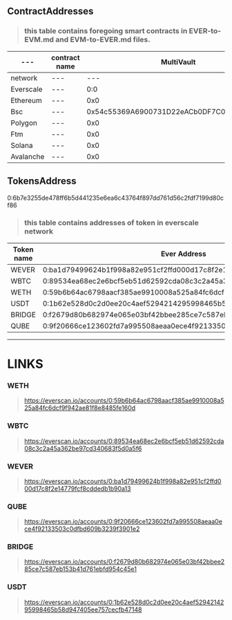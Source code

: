 ## ContractAddresses

> ### this table contains foregoing smart contracts in EVER-to-EVM.md and EVM-to-EVER.md files.

| ---       | contract name | MultiVault                                 | EthereumEverscaleEventConfiguration | Vault                                                              |
| --------- | ------------- | ------------------------------------------ | ----------------------------------- | ------------------------------------------------------------------ |
| network   | ---           | ---                                        | ---                                 | ---                                                                |
| Everscale | ---           | 0:0                                        | 0:0                                 | 0:557957cba74ab1dc544b4081be81f1208ad73997d74ab3b72d95864a41b779a4 |
| Ethereum  | ---           | 0x0                                        | 0x0                                 | 0x0                                                                |
| Bsc       | ---           | 0x54c55369A6900731D22eACb0DF7C0253CF19dFff | 0x0                                 | 0x0                                                                |
| Polygon   | ---           | 0x0                                        | 0x0                                 | 0x0                                                                |
| Ftm       | ---           | 0x0                                        | 0x0                                 | 0x0                                                                |
| Solana    | ---           | 0x0                                        | 0x0                                 | 0x0                                                                |
| Avalanche | ---           | 0x0                                        | 0x0                                 | 0x0                                                                |

## TokensAddress

0:6b7e3255de478ff6b5d441235e6ea6c43764f897dd761d56c2fdf7199d80cf86

> ### this table contains addresses of token in everscale network

| Token name | Ever Address                                                       |
| ---------- | ------------------------------------------------------------------ |
| WEVER      | 0:ba1d79499624b1f998a82e951cf2ffd000d17c8f2e14779fcf8cddedb1b90a13 |
| WBTC       | 0:89534ea68ec2e6bcf5eb51d62592cda08c3c2a45a362be97cd340683f5d0a5f6 |
| WETH       | 0:59b6b64ac6798aacf385ae9910008a525a84fc6dcf9f942ae81f8e8485fe160d |
| USDT       | 0:1b62e528d0c2d0ee20c4aef5294214295998465b58d947405ee757cecfb47148 |
| BRIDGE     | 0:f2679d80b682974e065e03bf42bbee285ce7c587eb153b41d761ebfd954c45e1 |
| QUBE       | 0:9f20666ce123602fd7a995508aeaa0ece4f92133503c0dfbd609b3239f3901e2 |

---

# LINKS

### WETH

> https://everscan.io/accounts/0:59b6b64ac6798aacf385ae9910008a525a84fc6dcf9f942ae81f8e8485fe160d

### WBTC

> https://everscan.io/accounts/0:89534ea68ec2e6bcf5eb51d62592cda08c3c2a45a362be97cd340683f5d0a5f6

### WEVER

> https://everscan.io/accounts/0:ba1d79499624b1f998a82e951cf2ffd000d17c8f2e14779fcf8cddedb1b90a13

### QUBE

> https://everscan.io/accounts/0:9f20666ce123602fd7a995508aeaa0ece4f92133503c0dfbd609b3239f3901e2

### BRIDGE

> https://everscan.io/accounts/0:f2679d80b682974e065e03bf42bbee285ce7c587eb153b41d761ebfd954c45e1

### USDT

> https://everscan.io/accounts/0:1b62e528d0c2d0ee20c4aef5294214295998465b58d947405ee757cecfb47148
